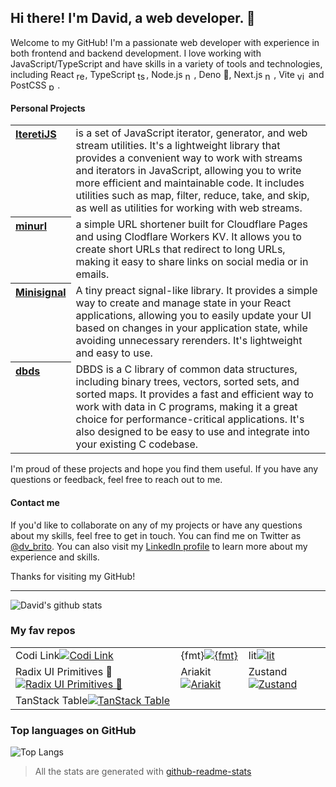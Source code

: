 <!--
**davbrito/davbrito** is a ✨ _special_ ✨ repository because its \`README.md\` (this file) appears on your GitHub profile.

Here are some ideas to get you started:

- 🔭 I’m currently working on ...
- 🌱 I’m currently learning ...
- 👯 I’m looking to collaborate on ...
- 🤔 I’m looking for help with ...
- 💬 Ask me about ...
- 📫 How to reach me: ...
- 😄 Pronouns: ...
- ⚡ Fun fact: ...
-->

## Hi there! I'm David, a web developer. 👋

Welcome to my GitHub! I'm a passionate web developer with experience in both
frontend and backend development. I love working with JavaScript/TypeScript and
have skills in a variety of tools and technologies, including React
<img src="https://github.com/gilbarbara/logos/raw/main/logos/react.svg" alt="react" style="width:1em;height:1em;vertical-align:middle;"/>,
TypeScript
<img src="https://raw.githubusercontent.com/gilbarbara/logos/main/logos/typescript-icon-round.svg" alt="ts" style="width:1em;height:1em;vertical-align:middle;"/>,
Node.js
<img src="https://raw.githubusercontent.com/gilbarbara/logos/main/logos/nodejs-icon.svg" alt="node" style="width:1em;height:1em;vertical-align:middle;"/>,
Deno 🦕, Next.js
<img src="https://github.com/gilbarbara/logos/raw/main/logos/nextjs-icon.svg" alt="nextjs" style="width:1em;height:1em;vertical-align:middle;"/>,
Vite
<img src="https://vitejs.dev/logo.svg" alt="vite" style="width:1em;height:1em;vertical-align:middle;"/>
and PostCSS
<img src="https://github.com/postcss/brand/raw/master/dist/postcss-logo-symbol.svg" alt="postcss" style="width:1em;height:1em;vertical-align:middle;"/>.

#### Personal Projects

<table><tr><th style="vertical-align:top;" align="left"><span><a href="https://github.com/davbrito/iteretijs">IteretiJS</a></span></th><td>is a set of JavaScript iterator, generator, and web stream utilities. It's a lightweight library that provides a convenient way to work with streams and iterators in JavaScript, allowing you to write more efficient and maintainable code. It includes utilities such as map, filter, reduce, take, and skip, as well as utilities for working with web streams.</td></tr><tr><th style="vertical-align:top;" align="left"><span><a href="https://github.com/davbrito/minurl">minurl</a></span></th><td>a simple URL shortener built for Cloudflare Pages and using Clodflare Workers KV. It allows you to create short URLs that redirect to long URLs, making it easy to share links on social media or in emails.</td></tr><tr><th style="vertical-align:top;" align="left"><span><a href="https://github.com/davbrito/minisignal">Minisignal</a></span></th><td>A tiny preact signal-like library. It provides a simple way to create and manage state in your React applications, allowing you to easily update your UI based on changes in your application state, while avoiding unnecessary rerenders. It's lightweight and easy to use.</td></tr><tr><th style="vertical-align:top;" align="left"><span><a href="https://github.com/davbrito/dbds">dbds</a></span></th><td>DBDS is a C library of common data structures, including binary trees, vectors, sorted sets, and sorted maps. It provides a fast and efficient way to work with data in C programs, making it a great choice for performance-critical applications. It's also designed to be easy to use and integrate into your existing C codebase.</td></tr></table>

I'm proud of these projects and hope you find them useful. If you have any
questions or feedback, feel free to reach out to me.

#### Contact me

If you'd like to collaborate on any of my projects or have any questions about
my skills, feel free to get in touch. You can find me on Twitter as
[@dv_brito](https://twitter.com/dv_brito). You can also visit my
[LinkedIn profile](https://www.linkedin.com/in/dv-brito/) to learn more about my
experience and skills.

Thanks for visiting my GitHub!

---

![David's github stats](https://github-readme-stats.vercel.app/api/?username=davbrito&show_icons=true)

### My fav repos

<table><tr><td>Codi Link<a href="https://github.com/midudev/codi.link"><img src="https://github-readme-stats.vercel.app/api/pin/?username=midudev&amp;repo=codi.link" alt="Codi Link"/></a></td><td>{fmt}<a href="https://github.com/fmtlib/fmt"><img src="https://github-readme-stats.vercel.app/api/pin/?username=fmtlib&amp;repo=fmt" alt="{fmt}"/></a></td><td>lit<a href="https://github.com/lit/lit"><img src="https://github-readme-stats.vercel.app/api/pin/?username=lit&amp;repo=lit" alt="lit"/></a></td></tr><tr><td>Radix UI Primitives 💖<a href="https://github.com/radix-ui/primitives"><img src="https://github-readme-stats.vercel.app/api/pin/?username=radix-ui&amp;repo=primitives" alt="Radix UI Primitives 💖"/></a></td><td>Ariakit<a href="https://github.com/ariakit/ariakit"><img src="https://github-readme-stats.vercel.app/api/pin/?username=ariakit&amp;repo=ariakit" alt="Ariakit"/></a></td><td>Zustand<a href="https://github.com/pmndrs/zustand"><img src="https://github-readme-stats.vercel.app/api/pin/?username=pmndrs&amp;repo=zustand" alt="Zustand"/></a></td></tr><tr><td>TanStack Table<a href="https://github.com/TanStack/table"><img src="https://github-readme-stats.vercel.app/api/pin/?username=TanStack&amp;repo=table" alt="TanStack Table"/></a></td></tr></table>

### Top languages on GitHub

![Top Langs](https://github-readme-stats.vercel.app/api/top-langs/?username=davbrito&langs_count=6&layout=compact)

> All the stats are generated with
> [github-readme-stats](https://github.com/anuraghazra/github-readme-stats)
